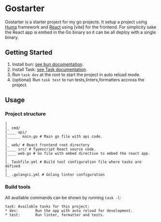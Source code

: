 # Gostarter

Gostarter is a starter project for my go projects.
It setup a project using [Huma]() framework and [React]() using [vite] for the frontend.
For simplicity sake the React app is embed in the Go binary so it can be all deploy with a single binary.

## Getting Started

1. Install bun: [see bun documentation](https://bun.sh/docs/installation).
2. Install Task: [see Task documentation](https://taskfile.dev/installation/).
3. Run `task dev` at the root to start the project in auto reload mode.
4. (optional) Run `task test` to run tests,linters,formatters accross the project.

## Usage

### Project structure

```
|
|_ cmd/
|____ api/
|______ main.go # Main go file with api code.
|
|_ web/ # React frontend root directory
|____ src/ # Typescript React source code.
|____ web.go # Go file with embed directive to embed the react app.
|
|_ Taskfile.yml # Build tool configuration file where tasks are defined
|
|_ .golangci.yml # Golang linter configuration
```

### Build tools

All available commands can be shown by running `task -l`:

```
task: Available tasks for this project:
* dev:        Run the app with auto reload for development.
* test:       Run linter, formatter and tests.
```
